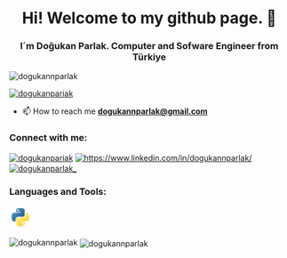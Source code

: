<h1 align="center">Hi! Welcome to my github page. 👋</h1>
<h3 align="center">I´m Doğukan Parlak. Computer and Sofware Engineer from Türkiye</h3>

<p align="left"> <img src="https://komarev.com/ghpvc/?username=dogukannparlak&label=Profile%20views&color=6808dd&style=plastic" alt="dogukannparlak" /> </p>

<p align="left"> <a href="https://twitter.com/dogukanpariak" target="blank"><img src="https://img.shields.io/twitter/follow/dogukanpariak?logo=twitter&style=for-the-badge" alt="dogukanpariak" /></a> </p>

- 📫 How to reach me **dogukannparlak@gmail.com**

<h3 align="left">Connect with me:</h3>
<p align="left">
<a href="https://twitter.com/dogukanpariak" target="blank"><img align="center" src="https://raw.githubusercontent.com/rahuldkjain/github-profile-readme-generator/master/src/images/icons/Social/twitter.svg" alt="dogukanpariak" height="30" width="40" /></a>
<a href="https://linkedin.com/in/https://www.linkedin.com/in/dogukannparlak/" target="blank"><img align="center" src="https://raw.githubusercontent.com/rahuldkjain/github-profile-readme-generator/master/src/images/icons/Social/linked-in-alt.svg" alt="https://www.linkedin.com/in/dogukannparlak/" height="30" width="40" /></a>
<a href="https://instagram.com/dogukanparlak_" target="blank"><img align="center" src="https://raw.githubusercontent.com/rahuldkjain/github-profile-readme-generator/master/src/images/icons/Social/instagram.svg" alt="dogukanparlak_" height="30" width="40" /></a>
</p>

<h3 align="left">Languages and Tools:</h3>
<p align="left"> <a href="https://www.python.org" target="_blank" rel="noreferrer"> <img src="https://raw.githubusercontent.com/devicons/devicon/master/icons/python/python-original.svg" alt="python" width="40" height="40"/> </a> </p>

<p><img align="left" src="https://github-readme-stats.vercel.app/api/top-langs?username=dogukannparlak&show_icons=true&theme=radical&locale=en&layout=compact" alt="dogukannparlak" /></p>

<p>&nbsp;<img align="center" src="https://github-readme-stats.vercel.app/api?username=dogukannparlak&show_icons=true&theme=dark&locale=en" alt="dogukannparlak" /></p>
